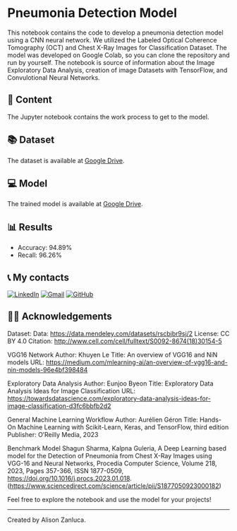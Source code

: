 # Pneumonia Detection Model

This notebook contains the code to develop a pneumonia detection model using a CNN neural network. We utilized the Labeled Optical Coherence Tomography (OCT) and Chest X-Ray Images for Classification Dataset. The model was developed on Google Colab, so you can clone the repository and run by yourself. The notebook is source of information about the Image Exploratory Data Analysis, creation of image Datasets with TensorFlow, and Convulotional Neural Networks.

## 📁 Content
The Jupyter notebook contains the work process to get to the model.

## 📚 Dataset
The dataset is available at [Google Drive](https://drive.google.com/file/d/1AZ20N98MtuNo3c51-8M5HIy7AlAvmIv3/view?usp=drive_link).

## 💻 Model
The trained model is available at [Google Drive](https://drive.google.com/drive/folders/1UlT8fqTLMbgo6h9crFjjZNMuXegZOLym?usp=drive_link).

## 📊 Results
- Accuracy: 94.89%
- Recall: 96.26%

## 📞 My contacts
[![LinkedIn](https://img.shields.io/badge/LinkedIn-0077B5?style=for-the-badge&logo=linkedin&logoColor=white)](https://www.linkedin.com/in/alison-zanluca//)
[![Gmail](https://img.shields.io/badge/Gmail-333333?style=for-the-badge&logo=gmail&logoColor=red)](mailto:alison.zanluca@gmail.com)
[![GitHub](https://img.shields.io/badge/GitHub-100000?style=for-the-badge&logo=github&logoColor=white)](https://github.com/AlisonZa)

## 🙋‍♂️ Acknowledgements
Dataset:
Data: https://data.mendeley.com/datasets/rscbjbr9sj/2
License: CC BY 4.0
Citation: http://www.cell.com/cell/fulltext/S0092-8674(18)30154-5

VGG16 Network
Author: Khuyen Le
Title: An overview of VGG16 and NiN models
URL: https://medium.com/mlearning-ai/an-overview-of-vgg16-and-nin-models-96e4bf398484

Exploratory Data Analysis
Author: Eunjoo Byeon
Title: Exploratory Data Analysis Ideas for Image Classification
URL: https://towardsdatascience.com/exploratory-data-analysis-ideas-for-image-classification-d3fc6bbfb2d2

General Machine Learning Workflow
Author: Aurélien Géron
Title: Hands-On Machine Learning with Scikit-Learn, Keras, and TensorFlow, third edition
Publisher: O’Reilly Media, 2023

Benchmark Model
Shagun Sharma, Kalpna Guleria,
A Deep Learning based model for the Detection of Pneumonia from Chest X-Ray Images using VGG-16 and Neural Networks, Procedia Computer Science,
Volume 218, 2023,
Pages 357-366,
ISSN 1877-0509,
https://doi.org/10.1016/j.procs.2023.01.018. (https://www.sciencedirect.com/science/article/pii/S1877050923000182)

Feel free to explore the notebook and use the model for your projects! 

---

Created by Alison Zanluca.
